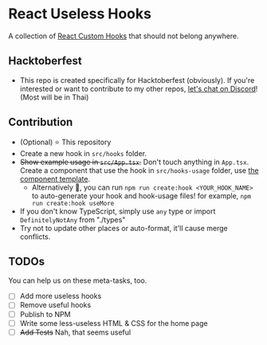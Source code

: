 # React Useless Hooks

A collection of [React Custom Hooks](https://reactjs.org/docs/hooks-custom.html) that should not belong anywhere.

## Hacktoberfest

- This repo is created specifically for Hacktoberfest (obviously). If you're interested or want to contribute to my other repos, [let's chat on Discord](https://discord.gg/BWAWegK2pS)! (Most will be in Thai)

## Contribution

- (Optional) ⭐️ This repository
- Create a new hook in `src/hooks` folder.
- ~~Show example usage in `src/App.tsx`.~~ Don't touch anything in `App.tsx`. Create a component that use the hook in `src/hooks-usage` folder, use [the component template](./src/hooks-usage/_TEMPLATE.tsx).
  - Alternatively 🎉, you can run `npm run create:hook <YOUR_HOOK_NAME>` to auto-generate your hook and hook-usage files! for example, `npm run create:hook useMore`
- If you don't know TypeScript, simply use `any` type or import `DefinitelyNotAny` from "./types"
- Try not to update other places or auto-format, it'll cause merge conflicts.

## TODOs

You can help us on these meta-tasks, too.

- [ ] Add more useless hooks
- [ ] Remove useful hooks
- [ ] Publish to NPM
- [ ] Write some less-useless HTML & CSS for the home page
- [ ] ~~Add Tests~~ Nah, that seems useful
